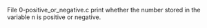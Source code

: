 File 0-positive_or_negative.c print whether the number stored in the variable n is positive or negative.

